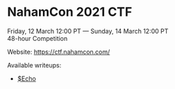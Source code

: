 # NahamCon 2021 CTF
  
Friday, 12 March 12:00 PT — Sunday, 14 March 12:00 PT  
48-hour Competition  
  
Website: https://ctf.nahamcon.com/  
  
Available writeups:
* [$Echo](https://github.com/felipetarijon/writeups/blob/main/nahamcon2021/echo.md)

